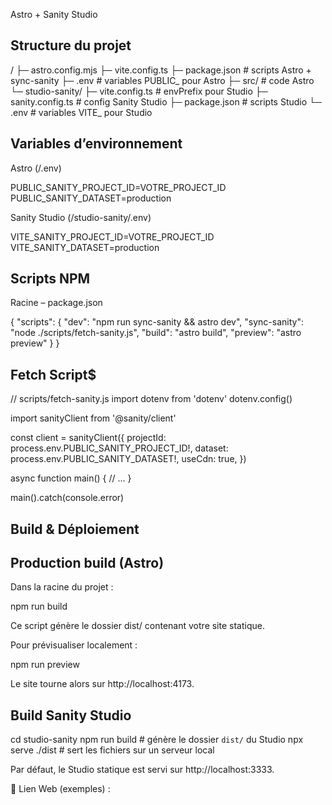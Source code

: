 Astro + Sanity Studio

## Structure du projet

/
├─ astro.config.mjs
├─ vite.config.ts
├─ package.json         # scripts Astro + sync-sanity
├─ .env                 # variables PUBLIC_ pour Astro
├─ src/                 # code Astro
└─ studio-sanity/
   ├─ vite.config.ts    # envPrefix pour Studio
   ├─ sanity.config.ts  # config Sanity Studio
   ├─ package.json      # scripts Studio
   └─ .env              # variables VITE_ pour Studio

## Variables d’environnement

Astro (/.env)

PUBLIC_SANITY_PROJECT_ID=VOTRE_PROJECT_ID
PUBLIC_SANITY_DATASET=production

Sanity Studio (/studio-sanity/.env)

VITE_SANITY_PROJECT_ID=VOTRE_PROJECT_ID
VITE_SANITY_DATASET=production

## Scripts NPM

Racine – package.json

{
  "scripts": {
    "dev":         "npm run sync-sanity && astro dev",
    "sync-sanity": "node ./scripts/fetch-sanity.js",
    "build":       "astro build",
    "preview":     "astro preview"
  }
}

## Fetch Script$
   
// scripts/fetch-sanity.js
import dotenv from 'dotenv'
dotenv.config()

import sanityClient from '@sanity/client'

const client = sanityClient({
  projectId: process.env.PUBLIC_SANITY_PROJECT_ID!,
  dataset:   process.env.PUBLIC_SANITY_DATASET!,
  useCdn:    true,
})

async function main() {
  // ...
}

main().catch(console.error)

## Build & Déploiement

## Production build (Astro)

Dans la racine du projet :

npm run build

Ce script génère le dossier dist/ contenant votre site statique.

Pour prévisualiser localement :

npm run preview

Le site tourne alors sur http://localhost:4173.

##  Build Sanity Studio

cd studio-sanity
npm run build   # génère le dossier `dist/` du Studio
npx serve ./dist  # sert les fichiers sur un serveur local

Par défaut, le Studio statique est servi sur http://localhost:3333.

🔗 Lien Web (exemples) :
